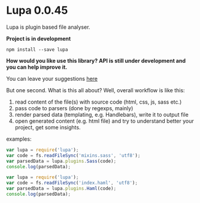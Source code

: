 
Lupa 0.0.45
====

Lupa is plugin based file analyser.


**Project is in development**

`npm install --save lupa`


**How would you like use this library? API is still under development and you can help improve it.**

You can leave your suggestions [here](https://github.com/hex13/lupa/issues)

But one second. What is this all about? Well, overall workflow is like this:

1. read content of the file(s) with source code (html, css, js, sass etc.)   
2. pass code to parsers (done by regexps, mainly)
3. render parsed data (templating, e.g. Handlebars), write it to output file
4. open generated content (e.g. html file) and try to understand better your project, get some insights.


examples:

```js
var lupa = require('lupa');
var code = fs.readFileSync('mixins.sass', 'utf8');
var parsedData = lupa.plugins.Sass(code);
console.log(parsedData);
```
 
```js
var lupa = require('lupa');
var code = fs.readFileSync('index.haml', 'utf8');
var parsedData = lupa.plugins.Haml(code);
console.log(parsedData);
```
